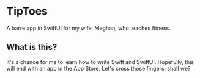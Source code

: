 # TipToes
A barre app in SwiftUI for my wife, Meghan, who teaches fitness.

## What is this? 
It's a chance for me to learn how to write Swift and SwiftUI. Hopefully, this will end with an app in the App Store. Let's cross those fingers, shall we? 
